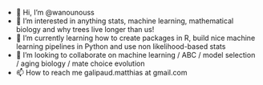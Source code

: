 - 👋 Hi, I’m @wanounouss
- 👀 I’m interested in anything stats, machine learning, mathematical biology and why trees live longer than us!
- 🌱 I’m currently learning how to create packages in R, build nice machine learning pipelines in Python and use non likelihood-based stats
- 💞️ I’m looking to collaborate on machine learning / ABC / model selection / aging biology / mate choice evolution
- 📫 How to reach me galipaud.matthias at gmail.com

<!---
wanounouss/wanounouss is a ✨ special ✨ repository because its `README.md` (this file) appears on your GitHub profile.
You can click the Preview link to take a look at your changes.
--->
